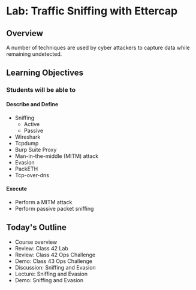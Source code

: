# Lab: Traffic Sniffing with Ettercap 

## Overview

A number of techniques are used by cyber attackers to capture data while remaining undetected. 

## Learning Objectives

### Students will be able to

#### Describe and Define

- Sniffing
  - Active
  - Passive
- Wireshark
- Tcpdump
- Burp Suite Proxy
- Man-in-the-middle (MITM) attack
- Evasion
- PackETH
- Tcp-over-dns

#### Execute

- Perform a MITM attack
- Perform passive packet sniffing

## Today's Outline

- Course overview
- Review: Class 42 Lab
- Review: Class 42 Ops Challenge
- Demo: Class 43 Ops Challenge
- Discussion: Sniffing and Evasion
- Lecture: Sniffing and Evasion
- Demo: Sniffing and Evasion

